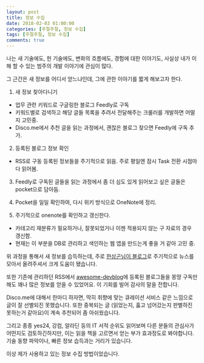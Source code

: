 ```yaml
---
layout: post
title: 정보 수집
date: 2018-02-03 01:00:00
categories: [주절주절, 정보 수집]
tags: [주절주절, 정보 수집]
comments: true
---
```


나는 새 기술에도, 헌 기술에도, 변화의 흐름에도, 경험에 대한 이야기도, 사실상 내가 이해 할 수 있는 범주의 개발 이야기에 관심이 많다.

그 근간은 새 정보를 어디서 얻느냐인데, 그에 관한 이야기를 짧게 해보고자 한다.

1. 새 정보 찾아다니기
* 업무 관련 키워드로 구글링한 블로그 Feedly로 구독
* 키워드별로 검색하고 해당 글들 목록을 추려서 전달해주는 크롤러를 개발하면 어떨지 고민중.
* Disco.me에서 추천 글을 읽는 과정에서, 괜찮은 블로그 찾으면 Feedly에 구독 추가.

2. 등록된 블로그 정보 확인
* RSS로 구동 등록된 정보들을 주기적으로 읽음. 주로 평일엔 잠시 Task 전환 시점마다 읽어봄.

3. Feedly로 구독된 글들을 읽는 과정에서 좀 더 심도 있게 읽어보고 싶은 글들은 pocket으로 담아둠.

4. Pocket을 일일 확인하여, 다시 위키 방식으로 OneNote에 정리.

5. 주기적으로 onenote를 확인하고 갱신한다. 
* 카테고리 재분류가 필요하거나, 잘못되었거나 이젠 적용되지 않는 구 자료의 경우 갱신함.
* 현재는 이 부분을 DB로 관리하고 색인하는 웹 앱을 만드는게 좋을 거 같아 고민 중.


위 과정을 통해서 새 정보를 습득하는데, 주로 [한상곤님이 블로그](https://www.sangkon.com/)로 주기적으로 뉴스를 모아서 올려주셔서 크게 도움이 됐습니다.

또한 기존에 관리하던 RSS에서 [awesome-devblog](https://github.com/sarojaba/awesome-devblog)에 등록된 블로그들을 몽땅 구독만해도 꽤나 많은 정보를 얻을 수 있었어요. 이 기회를 빌어 감사의 말을 전합니다.

Disco.me에 대해서 한마디 하자면, 딱히 취향에 맞는 큐레이션 서비스 같은 느낌으로 글이 잘 선별되진 못했습니다. 또한 중복되는 글 (읽었는지, 훓고 넘어갔는지 판별하진 못하는거 같아요)이 계속 추천되어 좀 아쉬웠습니다.

그리고 종종 yes24, 강컴, 알라딘 등의 IT 서적 순위도 읽어보며 다른 분들의 관심사가 어떤지도 검토하긴하지만, 이는 읽을 책을 고르면서 얻는 부가 효과정도로 봐야합니다. 기술 동향 파악이나, 빠른 정보 습득과는 거리가 있습니다.

이상 제가 사용하고 있는 정보 수집 방법이었습니다.